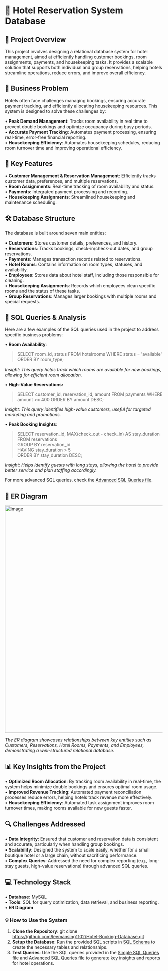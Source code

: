 # 🏨 Hotel Reservation System Database

## 🌟 Project Overview
This project involves designing a relational database system for hotel management, aimed at efficiently handling customer bookings, room assignments, payments, and housekeeping tasks. It provides a scalable solution that supports both individual and group reservations, helping hotels streamline operations, reduce errors, and improve overall efficiency.


## 🎯 Business Problem
Hotels often face challenges managing bookings, ensuring accurate payment tracking, and efficiently allocating housekeeping resources. This system is designed to solve these challenges by:

• **Peak Demand Management**: Tracks room availability in real time to prevent double bookings and optimize occupancy during busy periods.<br/>
• **Accurate Payment Tracking**: Automates payment processing, ensuring real-time, error-free financial reporting.<br/>
• **Housekeeping Efficiency**: Automates housekeeping schedules, reducing room turnover time and improving operational efficiency.<br/>

## 🔑 Key Features
• **Customer Management & Reservation Management**: Efficiently tracks customer data, preferences, and multiple reservations.<br/>
• **Room Assignments**: Real-time tracking of room availability and status.<br/>
• **Payments**: Integrated payment processing and recording.<br/>
• **Housekeeping Assignments**: Streamlined housekeeping and maintenance scheduling.<br/>

## 🛠️ Database Structure
The database is built around seven main entities:<br/>

• **Customers**: Stores customer details, preferences, and history.<br/>
• **Reservations**: Tracks bookings, check-in/check-out dates, and group reservations.<br/>
• **Payments**: Manages transaction records related to reservations.<br/>
• **Hotel Rooms**: Contains information on room types, statuses, and availability.<br/>
• **Employees**: Stores data about hotel staff, including those responsible for cleaning.<br/>
• **Housekeeping Assignments**: Records which employees clean specific rooms and the status of these tasks.<br/>
• **Group Reservations**: Manages larger bookings with multiple rooms and special requests.<br/>

## 🧠 SQL Queries & Analysis
Here are a few examples of the SQL queries used in the project to address specific business problems:

• **Room Availability**:

>SELECT room_id, status FROM hotelrooms WHERE status = 'available' ORDER BY room_type;

_Insight: This query helps track which rooms are available for new bookings, allowing for efficient room allocation._

• **High-Value Reservations:**

>SELECT customer_id, reservation_id, amount 
>FROM payments 
>WHERE amount >= 400 
>ORDER BY amount DESC;

_Insight: This query identifies high-value customers, useful for targeted marketing and promotions._

• **Peak Booking Insights**:

>SELECT reservation_id, MAX(check_out - check_in) AS stay_duration<br/> 
>FROM reservations<br/> 
>GROUP BY reservation_id <br/>
>HAVING stay_duration > 5 <br/>
>ORDER BY stay_duration DESC;

_Insight: Helps identify guests with long stays, allowing the hotel to provide better service and plan staffing accordingly._

For more advanced SQL queries, check the [Advanced SQL Queries file](https://github.com/leemansing1102/Hotel-Booking-Database/blob/main/advanced-queries.sql). 

## 🏢 ER Diagram
<img width="724" alt="image" src="https://github.com/user-attachments/assets/7593fbdc-9acf-411b-923b-cead0ad74459">

_The ER diagram showcases relationships between key entities such as Customers, Reservations, Hotel Rooms, Payments, and Employees, demonstrating a well-structured relational database._

## 📊 Key Insights from the Project
• **Optimized Room Allocation**: By tracking room availability in real-time, the system helps minimize double bookings and ensures optimal room usage.<br/>
• **Improved Revenue Tracking**: Automated payment reconciliation processes reduce errors, helping hotels track revenue more effectively.<br/>
• **Housekeeping Efficiency**: Automated task assignment improves room turnover times, making rooms available for new guests faster.<br/>

## 🔍 Challenges Addressed
• **Data Integrity**: Ensured that customer and reservation data is consistent and accurate, particularly when handling group bookings.<br/>
• **Scalability**: Designed the system to scale easily, whether for a small boutique hotel or a large chain, without sacrificing performance.<br/>
• **Complex Queries**: Addressed the need for complex reporting (e.g., long-stay guests, high-value reservations) through advanced SQL queries.<br/>

## 💻 Technology Stack
• **Database:** MySQL<br/>
• **Tools**: SQL for query optimization, data retrieval, and business reporting.<br/>
• **ER Diagram**

### 💡 How to Use the System

1. **Clone the Repository**:
git clone https://github.com/leemansing1102/Hotel-Booking-Database.git<br/>
2. **Setup the Database**: Run the provided SQL scripts in [SQL Schema](https://github.com/leemansing1102/Hotel-Booking-Database/blob/main/sql-schema-setup) to create the necessary tables and relationships.<br/>
3. **Test Queries**: Use the SQL queries provided in the [Simple SQL Queries file](https://github.com/leemansing1102/Hotel-Booking-Database/blob/main/simple-queries.sql) and [Advanced SQL Queries file](https://github.com/leemansing1102/Hotel-Booking-Database/blob/main/advanced-queries.sql) to generate key insights and reports for hotel operations.<br/>


